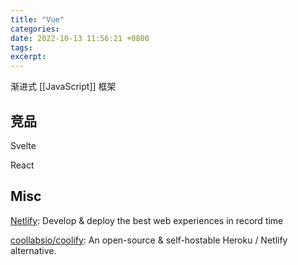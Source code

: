 ```yaml
---
title: "Vue"
categories: 
date: 2022-10-13 11:56:21 +0800
tags: 
excerpt: 
---
```




渐进式 [[JavaScript]] 框架









## 竞品

Svelte

React



## Misc


[Netlify](https://netlify.app/): Develop & deploy the best web experiences in record time

[coollabsio/coolify](https://github.com/coollabsio/coolify): An open-source & self-hostable Heroku / Netlify alternative.





